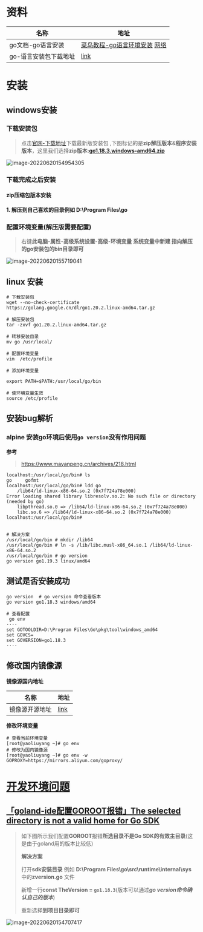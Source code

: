 # 资料

| 名称                  | 地址                                                         |
| --------------------- | ------------------------------------------------------------ |
| go文档-go语言安装     | [菜鸟教程-go语言环境安装](https://www.runoob.com/go/go-environment.html)  [网络](https://www.topgoer.com/) |
| go-语言安装包下载地址 | [link](https://golang.google.cn/dl/)                         |

# 安装

## windows安装

### **下载安装包**

> 点击[官网-下载地址](https://golang.google.cn/dl/)下载最新版安装包 ,下图标记的是**zip解压版本**&**程序安装版本**，这里我们选择**zip版本:[go1.18.3.windows-amd64.zip](https://golang.google.cn/dl/go1.18.3.windows-amd64.zip)**

![image-20220620154954305](https://yaoliuyang-blog-images.oss-cn-beijing.aliyuncs.com/blogImages/image-20220620154954305.png)

### 下载完成之后安装

#### zip压缩包版本安装

**1. 解压到自己喜欢的目录例如 D:\Program Files\go**

### **配置环境变量**(解压版需要配置)

> 右键**此电脑-属性-高级系统设置-高级-环境变量**  **系统变量中新建 指向解压的go安装包的bin目录即可**

![image-20220620155719041](https://yaoliuyang-blog-images.oss-cn-beijing.aliyuncs.com/blogImages/image-20220620155719041.png)

## linux 安装

```shell
# 下载安装包
wget --no-check-certificate https://golang.google.cn/dl/go1.20.2.linux-amd64.tar.gz

# 解压安装包
tar -zxvf go1.20.2.linux-amd64.tar.gz

# 转移安装目录
mv go /usr/local/

# 配置环境变量
vim  /etc/profile

# 添加环境变量

export PATH=$PATH:/usr/local/go/bin

# 使环境变量生效
source /etc/profile
```

## 安装bug解析

### alpine 安装go环境后使用`go version`没有作用问题

**参考**

> https://www.mayanpeng.cn/archives/218.html

```shell
localhost:/usr/local/go/bin# ls
go     gofmt
localhost:/usr/local/go/bin# ldd go
	/lib64/ld-linux-x86-64.so.2 (0x7f724a78e000)
Error loading shared library libresolv.so.2: No such file or directory (needed by go)
	libpthread.so.0 => /lib64/ld-linux-x86-64.so.2 (0x7f724a78e000)
	libc.so.6 => /lib64/ld-linux-x86-64.so.2 (0x7f724a78e000)
localhost:/usr/local/go/bin# 


# 解决方案
/usr/local/go/bin # mkdir /lib64
/usr/local/go/bin # ln -s /lib/libc.musl-x86_64.so.1 /lib64/ld-linux-x86-64.so.2
/usr/local/go/bin # go version
go version go1.19.3 linux/amd64
```









## 测试是否安装成功

```shell
go version  # go version 命令查看版本
go version go1.18.3 windows/amd64

# 查看配置
 go env
····
set GOTOOLDIR=D:\Program Files\Go\pkg\tool\windows_amd64
set GOVCS=
set GOVERSION=go1.18.3
····
```

## 修改国内镜像源

**镜像源国内地址**

| 名称           | 地址                                                         |
| -------------- | ------------------------------------------------------------ |
| 镜像源开源地址 | [link](https://developer.aliyun.com/mirror/goproxy?spm=a2c6h.13651102.0.0.3e221b116yhrsV) |

**修改环境变量**

```shell
# 查看当前环境变量
[root@yaoliuyang ~]# go env
# 修改为国内镜像源
[root@yaoliuyang ~]# go env -w GOPROXY=https://mirrors.aliyun.com/goproxy/
```



# [开发环境问题](https://www.jetbrains.com/help/go/2021.1/configuring-goroot-and-gopath.html)

## [「goland-ide配置GOROOT报错」The selected directory is not a valid home for Go SDK](https://blog.csdn.net/qq_26979105/article/details/122677749)

>如下图所示我们配置**GOROOT**报错**所选目录不是Go SDK的有效主目录**(这是由于goland用的版本比较低)
>
>**解决方案**
>
>打开**sdk安装目录** 例如 **D:\Program Files\go\src\runtime\internal\sys**中的**zversion.go** 文件
>
>新增一行**const TheVersion = `go1.18.3`**(版本可以通过***go version命令确认自己的版本***)
>
>重新选择**到项目目录即可**

![image-20220620154707417](https://yaoliuyang-blog-images.oss-cn-beijing.aliyuncs.com/blogImages/image-20220620154707417.png)